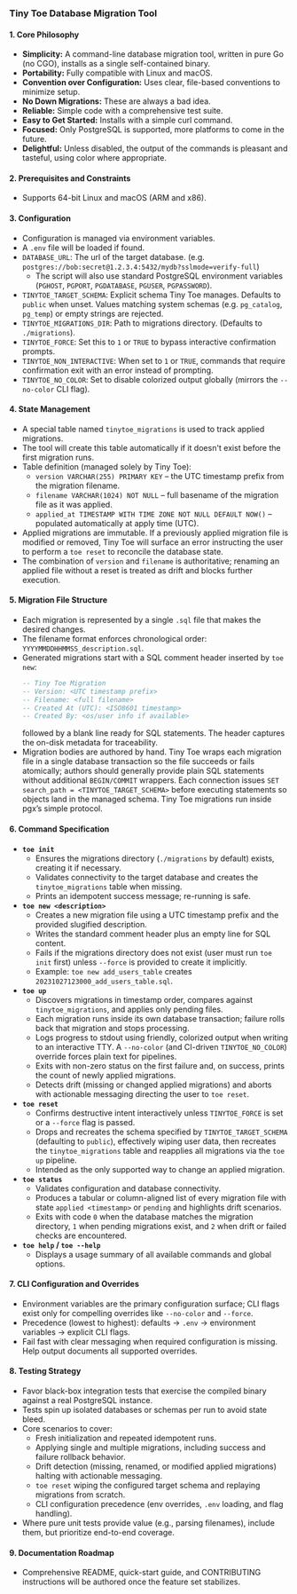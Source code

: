 ### Tiny Toe Database Migration Tool

#### 1. Core Philosophy
*   **Simplicity:** A command-line database migration tool, written in pure Go (no CGO), installs as a single self-contained binary.
*   **Portability:** Fully compatible with Linux and macOS.
*   **Convention over Configuration:** Uses clear, file-based conventions to minimize setup.
*   **No Down Migrations:** These are always a bad idea.
*   **Reliable:** Simple code with a comprehensive test suite.
*   **Easy to Get Started:** Installs with a simple curl command.
*   **Focused:** Only PostgreSQL is supported, more platforms to come in the future.
*   **Delightful:** Unless disabled, the output of the commands is pleasant and tasteful, using color where appropriate.

#### 2. Prerequisites and Constraints
*   Supports 64-bit Linux and macOS (ARM and x86).

#### 3. Configuration
*   Configuration is managed via environment variables.
*   A `.env` file will be loaded if found.
*   `DATABASE_URL`: The url of the target database.  (e.g. `postgres://bob:secret@1.2.3.4:5432/mydb?sslmode=verify-full`)
    *   The script will also use standard PostgreSQL environment variables (`PGHOST`, `PGPORT`, `PGDATABASE`, `PGUSER`, `PGPASSWORD`).
*   `TINYTOE_TARGET_SCHEMA`: Explicit schema Tiny Toe manages. Defaults to `public` when unset. Values matching system schemas (e.g. `pg_catalog`, `pg_temp`) or empty strings are rejected.
*   `TINYTOE_MIGRATIONS_DIR`: Path to migrations directory. (Defaults to `./migrations`).
*   `TINYTOE_FORCE`: Set this to `1` or `TRUE` to bypass interactive confirmation prompts.
*   `TINYTOE_NON_INTERACTIVE`: When set to `1` or `TRUE`, commands that require confirmation exit with an error instead of prompting.
*   `TINYTOE_NO_COLOR`: Set to disable colorized output globally (mirrors the `--no-color` CLI flag).


#### 4. State Management
*   A special table named `tinytoe_migrations` is used to track applied migrations.
*   The tool will create this table automatically if it doesn't exist before the first migration runs.
*   Table definition (managed solely by Tiny Toe):
    *   `version VARCHAR(255) PRIMARY KEY` – the UTC timestamp prefix from the migration filename.
    *   `filename VARCHAR(1024) NOT NULL` – full basename of the migration file as it was applied.
    *   `applied_at TIMESTAMP WITH TIME ZONE NOT NULL DEFAULT NOW()` – populated automatically at apply time (UTC).
*   Applied migrations are immutable. If a previously applied migration file is modified or removed, Tiny Toe will surface an error instructing the user to perform a `toe reset` to reconcile the database state.
*   The combination of `version` and `filename` is authoritative; renaming an applied file without a reset is treated as drift and blocks further execution.

#### 5. Migration File Structure
*   Each migration is represented by a single `.sql` file that makes the desired changes.
*   The filename format enforces chronological order: `YYYYMMDDHHMMSS_description.sql`.
*   Generated migrations start with a SQL comment header inserted by `toe new`:
    ```sql
    -- Tiny Toe Migration
    -- Version: <UTC timestamp prefix>
    -- Filename: <full filename>
    -- Created At (UTC): <ISO8601 timestamp>
    -- Created By: <os/user info if available>
    ```
    followed by a blank line ready for SQL statements. The header captures the on-disk metadata for traceability.
*   Migration bodies are authored by hand. Tiny Toe wraps each migration file in a single database transaction so the file succeeds or fails atomically; authors should generally provide plain SQL statements without additional `BEGIN/COMMIT` wrappers.  Each connection issues `SET search_path = <TINYTOE_TARGET_SCHEMA>` before executing statements so objects land in the managed schema. Tiny Toe migrations run inside pgx’s simple protocol.

#### 6. Command Specification
*   **`toe init`**
    *   Ensures the migrations directory (`./migrations` by default) exists, creating it if necessary.
    *   Validates connectivity to the target database and creates the `tinytoe_migrations` table when missing.
    *   Prints an idempotent success message; re-running is safe.
*   **`toe new <description>`**
    *   Creates a new migration file using a UTC timestamp prefix and the provided slugified description.
    *   Writes the standard comment header plus an empty line for SQL content.
    *   Fails if the migrations directory does not exist (user must run `toe init` first) unless `--force` is provided to create it implicitly.
    *   Example: `toe new add_users_table` creates `20231027123000_add_users_table.sql`.
*   **`toe up`**
    *   Discovers migrations in timestamp order, compares against `tinytoe_migrations`, and applies only pending files.
    *   Each migration runs inside its own database transaction; failure rolls back that migration and stops processing.
    *   Logs progress to stdout using friendly, colorized output when writing to an interactive TTY. A `--no-color` (and CI-driven `TINYTOE_NO_COLOR`) override forces plain text for pipelines.
    *   Exits with non-zero status on the first failure and, on success, prints the count of newly applied migrations.
    *   Detects drift (missing or changed applied migrations) and aborts with actionable messaging directing the user to `toe reset`.
*   **`toe reset`**
    *   Confirms destructive intent interactively unless `TINYTOE_FORCE` is set or a `--force` flag is passed.
    *   Drops and recreates the schema specified by `TINYTOE_TARGET_SCHEMA` (defaulting to `public`), effectively wiping user data, then recreates the `tinytoe_migrations` table and reapplies all migrations via the `toe up` pipeline.
    *   Intended as the only supported way to change an applied migration.
*   **`toe status`**
    *   Validates configuration and database connectivity.
    *   Produces a tabular or column-aligned list of every migration file with state `applied <timestamp>` or `pending` and highlights drift scenarios.
    *   Exits with code `0` when the database matches the migration directory, `1` when pending migrations exist, and `2` when drift or failed checks are encountered.
*   **`toe help` / `toe --help`**
    *   Displays a usage summary of all available commands and global options.

#### 7. CLI Configuration and Overrides
*   Environment variables are the primary configuration surface; CLI flags exist only for compelling overrides like `--no-color` and `--force`.
*   Precedence (lowest to highest): defaults → `.env` → environment variables → explicit CLI flags.
*   Fail fast with clear messaging when required configuration is missing. Help output documents all supported overrides.

#### 8. Testing Strategy
*   Favor black-box integration tests that exercise the compiled binary against a real PostgreSQL instance.
*   Tests spin up isolated databases or schemas per run to avoid state bleed.
*   Core scenarios to cover:
    *   Fresh initialization and repeated idempotent runs.
    *   Applying single and multiple migrations, including success and failure rollback behavior.
    *   Drift detection (missing, renamed, or modified applied migrations) halting with actionable messaging.
    *   `toe reset` wiping the configured target schema and replaying migrations from scratch.
    *   CLI configuration precedence (env overrides, `.env` loading, and flag handling).
*   Where pure unit tests provide value (e.g., parsing filenames), include them, but prioritize end-to-end coverage.

#### 9. Documentation Roadmap
*   Comprehensive README, quick-start guide, and CONTRIBUTING instructions will be authored once the feature set stabilizes.
